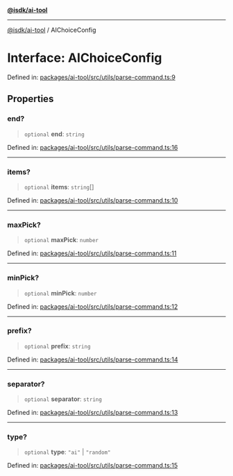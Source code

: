 [**@isdk/ai-tool**](../README.md)

***

[@isdk/ai-tool](../globals.md) / AIChoiceConfig

# Interface: AIChoiceConfig

Defined in: [packages/ai-tool/src/utils/parse-command.ts:9](https://github.com/isdk/ai-tool.js/blob/62dd65284e1c50d2e8546a14ae292154369bdb2c/src/utils/parse-command.ts#L9)

## Properties

### end?

> `optional` **end**: `string`

Defined in: [packages/ai-tool/src/utils/parse-command.ts:16](https://github.com/isdk/ai-tool.js/blob/62dd65284e1c50d2e8546a14ae292154369bdb2c/src/utils/parse-command.ts#L16)

***

### items?

> `optional` **items**: `string`[]

Defined in: [packages/ai-tool/src/utils/parse-command.ts:10](https://github.com/isdk/ai-tool.js/blob/62dd65284e1c50d2e8546a14ae292154369bdb2c/src/utils/parse-command.ts#L10)

***

### maxPick?

> `optional` **maxPick**: `number`

Defined in: [packages/ai-tool/src/utils/parse-command.ts:11](https://github.com/isdk/ai-tool.js/blob/62dd65284e1c50d2e8546a14ae292154369bdb2c/src/utils/parse-command.ts#L11)

***

### minPick?

> `optional` **minPick**: `number`

Defined in: [packages/ai-tool/src/utils/parse-command.ts:12](https://github.com/isdk/ai-tool.js/blob/62dd65284e1c50d2e8546a14ae292154369bdb2c/src/utils/parse-command.ts#L12)

***

### prefix?

> `optional` **prefix**: `string`

Defined in: [packages/ai-tool/src/utils/parse-command.ts:14](https://github.com/isdk/ai-tool.js/blob/62dd65284e1c50d2e8546a14ae292154369bdb2c/src/utils/parse-command.ts#L14)

***

### separator?

> `optional` **separator**: `string`

Defined in: [packages/ai-tool/src/utils/parse-command.ts:13](https://github.com/isdk/ai-tool.js/blob/62dd65284e1c50d2e8546a14ae292154369bdb2c/src/utils/parse-command.ts#L13)

***

### type?

> `optional` **type**: `"ai"` \| `"random"`

Defined in: [packages/ai-tool/src/utils/parse-command.ts:15](https://github.com/isdk/ai-tool.js/blob/62dd65284e1c50d2e8546a14ae292154369bdb2c/src/utils/parse-command.ts#L15)
